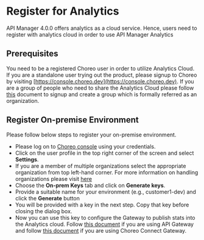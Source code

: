 # Register for Analytics

API Manager 4.0.0 offers analytics as a cloud service. Hence, users need to register with analytics cloud in order to
 use API Manager Analytics
 
## Prerequisites
You need to be a registered Choreo user in order to utilize Analytics Cloud.
 If you are a standalone user trying out the product, please signup to Choreo by visiting 
 [https://console.choreo.dev](https://console.choreo.dev). If you are a group of people who need to share the
  Analytics Cloud please follow [this]({{base_path}}/observe/api-manager-analytics/configure-analytics/working-with-organizations) 
  document to signup and create a group which is formally referred as an
   organization.
 
## Register On-premise Environment
Please follow below steps to register your on-premise environment.

- Please log on to [Choreo console](https://console.choreo.dev) using your credentials.
- Click on the user profile in the top right corner of the screen and select **Settings**.
- If you are a member of multiple organizations select the appropriate organization from top left-hand corner. For
 more information on handling organizations please visit [here]({{base_path}}/observe/api-manager-analytics/configure-analytics/working-with-organizations)
- Choose the **On-prem Keys** tab and click on **Generate keys**.
- Provide a suitable name for your environment (e.g., customer1-dev) and click the **Generate** button
- You will be provided with a key in the next step. Copy that key before closing the dialog box.
- Now you can use this key to configure the Gateway to publish stats into the Analytics cloud. Follow [this
 document]({{base_path}}/observe/api-manager-analytics/configure-analytics/configure-synapse-gateway) if you are using
  API Gateway and follow 
  [this document]({{base_path}}/observe/api-manager-analytics/configure-analytics/configure-microgateway) 
  if you are using Choreo Connect Gateway.
